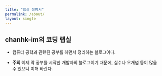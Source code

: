 ```yaml
---
title: "랩실 설명서"
permalink: /about/
layout: single
---
```


## chanhk-im의 코딩 랩실

* 컴퓨터 공학과 관련된 공부를 하면서 정리하는 블로그이다.

* **주의** 이제 막 공부를 시작한 개발자의 블로그이기 때문에, 실수나 오개념 등이 많을 수 있으니 이해 바란다.
